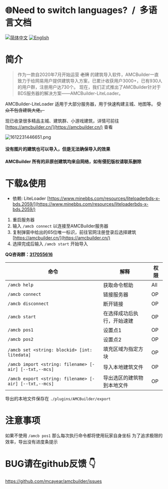 # 🌐Need to switch languages? / 多语言文档

[![简体中文](https://img.shields.io/badge/简体中文-100%25-green?style=flat-square)](https://github.com/Mcayear/AMCBuilder/blob/main/README.md)
[![English](https://img.shields.io/badge/English-100%25-green?style=flat-square)](https://github.com/Mcayear/AMCBuilder/blob/main/README_en.md)


# 简介

> 作为一款自2020年7月开始运营 ~~老牌~~ 的建筑导入软件，AMCBuilder一直致力于给网易用户提供建筑导入方案，已累计收获用户3000+，已有930人的用户群，注册用户达730个。
现在，我们正式推出了AMCBuilder针对于BDS服务器的解决方案——AMCBuilder-LiteLoader。

AMCBuilder-LiteLoader 适用于大部分服务器，用于快速构建主城、地图等。 ~~受众不包含建筑大佬。~~

现已收录很多精品主城、建筑群、小游戏建筑，详情可前往 [https://amcbuilder.cn/](https://amcbuilder.cn/) 查看

![1612231446651.png](https://www.minebbs.com/attachments/1612231446651-png.25528/ "1612231446651.png")

#### 没有图片的建筑也可以导入，但是无法确保导入的效果

#### AMCBuilder 所有的非原创建筑均来自网络，如有侵犯版权请联系删除

# 下载&使用

- 依赖: LiteLoader [https://www.minebbs.com/resources/liteloaderbds-x-bds.2059/](https://www.minebbs.com/resources/liteloaderbds-x-bds.2059/)

1. 重启服务器
2. 输入 `/amcb connect` 以连接至AMCBuilder服务器
3. 复制弹窗中给出的65位唯一标识，前往官网注册登录后选择建筑 [https://amcbuilder.cn/](https://amcbuilder.cn/)
4. 选择完成后输入 `/amcb start` 开始导入

**QQ咨询群：[317055616](https://jq.qq.com/?_wv=1027&k=ZOTvzJ6D)**

| 命令             | 解释               | 权限 |
|----------------|------------------|-----|
| `/amcb help`     | 获取命令帮助           | All |
| `/amcb connect`  | 链接服务器            | OP  |
| `/amcb disconnect` | 断开链接             | OP  |
| `/amcb start`    | 在选择成功后执行，开始速建  | OP  |
| `/amcb pos1`     | 设置点1             | OP  |
| `/amcb pos2`     | 设置点2             | OP  |
| `/amcb set <string: blockid> [int: litedata]` | 填充区域为指定方块 | OP  |
| `/amcb import <string: filename> [-air] [--txt,--mcs]` | 导入本地建筑文件 | OP  |
| `/amcb export <string: filename> [-air] [--txt,--mcs]` | 导出选区的建筑物到本地文件 | OP  |

导出的本地文件保存在 `./plugins/AMCBuilder/export`

# 注意事项

如果不使用 `/amcb pos1` 那么每次执行命令都将使用玩家自身坐标
为了追求极限的效率，导出没有进度条提示

# BUG请在github反馈 👇
https://github.com/mcayear/amcbuilder/issues
